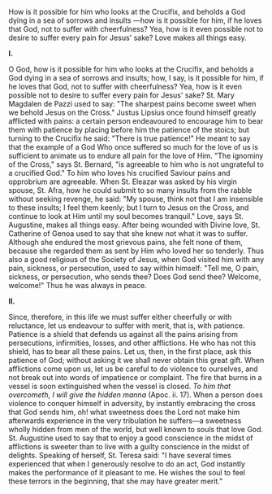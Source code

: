 
How is it possible for him who looks at the Crucifix, and beholds a God dying in a sea of sorrows and insults —how is it possible for him, if he loves that God, not to suffer with cheerfulness? Yea, how is it even possible not to desire to suffer every pain for Jesus\' sake? Love makes all things easy.

**I\.**

O God, how is it possible for him who looks at the Crucifix, and beholds a God dying in a sea of sorrows and insults; how, I say, is it possible for him, if he loves that God, not to suffer with cheerfulness? Yea, how is it even possible not to desire to suffer every pain for Jesus\' sake? St. Mary Magdalen de Pazzi used to say: \"The sharpest pains become sweet when we behold Jesus on the Cross.\" Justus Lipsius once found himself greatly afflicted with pains: a certain person endeavoured to encourage him to bear them with patience by placing before him the patience of the stoics; but turning to the Crucifix he said: \"There is true patience!\" He meant to say that the example of a God Who once suffered so much for the love of us is sufficient to animate us to endure all pain for the love of Him. \"The ignominy of the Cross,\" says St. Bernard, \"is agreeable to him who is not ungrateful to a crucified God.\" To him who loves his crucified Saviour pains and opprobrium are agreeable. When St. Eleazar was asked by his virgin spouse, St. Afra, how he could submit to so many insults from the rabble without seeking revenge, he said: \"My spouse, think not that I am insensible to these insults; I feel them keenly; but I turn to Jesus on the Cross, and continue to look at Him until my soul becomes tranquil.\" Love, says St. Augustine, makes all things easy. After being wounded with Divine love, St. Catherine of Genoa used to say that she knew not what it was to suffer. Although she endured the most grievous pains, she felt none of them, because she regarded them as sent by Him who loved her so tenderly. Thus also a good religious of the Society of Jesus, when God visited him with any pain, sickness, or persecution, used to say within himself: \"Tell me, O pain, sickness, or persecution, who sends thee? Does God send thee? Welcome, welcome!\" Thus he was always in peace.

**II\.**

Since, therefore, in this life we must suffer either cheerfully or with reluctance, let us endeavour to suffer with merit, that is, with patience. Patience is a shield that defends us against all the pains arising from persecutions, infirmities, losses, and other afflictions. He who has not this shield, has to bear all these pains. Let us, then, in the first place, ask this patience of God; without asking it we shall never obtain this great gift. When afflictions come upon us, let us be careful to do violence to ourselves, and not break out into words of impatience or complaint. The fire that burns in a vessel is soon extinguished when the vessel is closed. *To him that overcometh, I will give the hidden manna* (Apoc. ii. 17). When a person does violence to conquer himself in adversity, by instantly embracing the cross that God sends him, oh! what sweetness does the Lord not make him afterwards experience in the very tribulation he suffers—a sweetness wholly hidden from men of the world, but well known to souls that love God. St. Augustine used to say that to enjoy a good conscience in the midst of afflictions is sweeter than to live with a guilty conscience in the midst of delights. Speaking of herself, St. Teresa said: \"I have several times experienced that when I generously resolve to do an act, God instantly makes the performance of it pleasant to me. He wishes the soul to feel these terrors in the beginning, that she may have greater merit.\"

